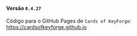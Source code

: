 #### Versão `0.4.27`

Código para o GitHub Pages de `Cards of KeyForge`: https://cardsofkeyforge.github.io
